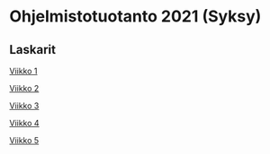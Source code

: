 # Ohjelmistotuotanto 2021 (Syksy)

## Laskarit

[Viikko 1](https://github.com/Ozath/ohtu-2021-assignments/tree/main/viikko1)

[Viikko 2](https://github.com/Ozath/ohtu-2021-assignments/tree/main/viikko2)

[Viikko 3](https://github.com/Ozath/ohtu-2021-assignments/tree/main/viikko3)

[Viikko 4](https://github.com/Ozath/ohtu-laskarit/tree/main/viikko4)

[Viikko 5]()
